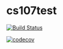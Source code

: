 # cs107test

[![Build Status](https://app.travis-ci.com/RenhaoL/cs107test.svg?branch=main)](https://app.travis-ci.com/RenhaoL/cs107test.svg?branch=main)

[![codecov](https://codecov.io/gh/RenhaoL/cs107test/branch/main/graph/badge.svg?token=JI2UKZH5WE)](https://codecov.io/gh/RenhaoL/cs107test)


